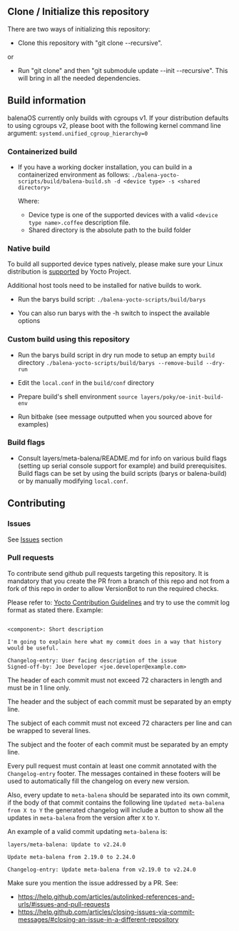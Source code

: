 ## Clone / Initialize this repository

There are two ways of initializing this repository:
* Clone this repository with "git clone --recursive".

or

* Run "git clone" and then "git submodule update --init --recursive". This will
bring in all the needed dependencies.

## Build information

balenaOS currently only builds with cgroups v1. If your distribution defaults
to using cgroups v2, please boot with the following kernel command line
argument:
`systemd.unified_cgroup_hierarchy=0`

### Containerized build

* If you have a working docker installation, you can build in a containerized
  environment as follows:
  `./balena-yocto-scripts/build/balena-build.sh -d <device type> -s <shared directory>`

  Where:
    * Device type is one of the supported devices with a valid `<device type name>.coffee` description file.
    * Shared directory is the absolute path to the build folder

### Native build

To build all supported device types natively, please make sure your Linux
distribution is [supported](https://docs.yoctoproject.org/singleindex.html#supported-linux-distributions) by Yocto Project.

Additional host tools need to be installed for native builds to work.

* Run the barys build script:
  `./balena-yocto-scripts/build/barys`

* You can also run barys with the -h switch to inspect the available options

### Custom build using this repository

* Run the barys build script in dry run mode to setup an empty `build` directory
    `./balena-yocto-scripts/build/barys --remove-build --dry-run`

* Edit the `local.conf` in the `build/conf` directory

* Prepare build's shell environment
    `source layers/poky/oe-init-build-env`

* Run bitbake (see message outputted when you sourced above for examples)

### Build flags

* Consult layers/meta-balena/README.md for info on various build flags (setting
up serial console support for example) and build prerequisites. Build flags can
be set by using the build scripts (barys or balena-build) or by manually
modifying `local.conf`.

## Contributing

### Issues

See [Issues](../../issues) section

### Pull requests

To contribute send github pull requests targeting this repository. It is mandatory that you create the PR from a branch of this repo and not from a fork of this repo in order to allow VersionBot to run the required checks.

Please refer to: [Yocto Contribution Guidelines](https://wiki.yoctoproject.org/wiki/Contribution_Guidelines#General_Information) and try to use the commit log format as stated there. Example:
```

<component>: Short description

I'm going to explain here what my commit does in a way that history
would be useful.

Changelog-entry: User facing description of the issue
Signed-off-by: Joe Developer <joe.developer@example.com>
```

The header of each commit must not exceed 72 characters in length and must be in 1 line only.

The header and the subject of each commit must be separated by an empty line.

The subject of each commit must not exceed 72 characters per line and can be wrapped to several lines.

The subject and the footer of each commit must be separated by an empty line.

Every pull request must contain at least one commit annotated with the `Changelog-entry` footer. The messages contained in these footers will be used to automatically fill the changelog on every new version.

Also, every update to `meta-balena` should be separated into its own commit, if the body of that commit contains the following line `Updated meta-balena from X to Y` the generated changelog will include a button to show all the updates in `meta-balena` from the version after `X` to `Y`.

An example of a valid commit updating `meta-balena` is:

```
layers/meta-balena: Update to v2.24.0

Update meta-balena from 2.19.0 to 2.24.0

Changelog-entry: Update meta-balena from v2.19.0 to v2.24.0
```

Make sure you mention the issue addressed by a PR. See:
* https://help.github.com/articles/autolinked-references-and-urls/#issues-and-pull-requests
* https://help.github.com/articles/closing-issues-via-commit-messages/#closing-an-issue-in-a-different-repository
